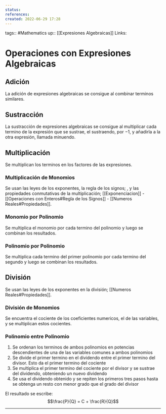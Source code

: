 ```yaml
---
status:
references:
created: 2022-06-29 17:28
---
```

tags:: #Mathematics 
up:: [[Expresiones Algebraicas]]
Links: 
# Operaciones con Expresiones Algebraicas
## Adición
La adición de expresiones algebraicas se consigue al combinar terminos similares.

## Sustracción
La sustracción de expresiones algebraicas se consigue al multiplicar cada termino de la expresión que se sustrae, el sustraendo, por $-1$, y añadirla a la otra expresión, llamada minuendo.

## Multiplicación
Se multiplican los terminos en los factores de las expresiones.

### Multiplicación de Monomios
Se usan las leyes de los exponentes, la regla de los signos; , y las propiedades conmutativas de la multiplicación; [[Exponenciacion]] - [[Operaciones con Enteros#Regla de los Signos]] - [[Numeros Reales#Propiedades]].

### Monomio por Polinomio
Se multiplica el monomio por cada termino del polinomio y luego se combinan los resultados.

### Polinomio por Polinomio
Se multiplica cada termino del primer polinomio por cada termino del segundo y luego se combinan los resultados.

## División
Se usan las leyes de los exponentes en la división; [[Numeros Reales#Propiedades]].

### División de Monomios
Se encuentra el cociente de los coeficientes numericos, el de las variables, y se multiplican estos cocientes.

### Polinomio entre Polinomio
1. Se ordenan los terminos de ambos polinomios en potencias descendientes de una de las variables comunes a ambos polinomios
2. Se divide el primer termino en el dividendo entre el primer termino del divisor. Esto da el primer termino del cociente
3. Se multiplica el primer termino del cociente por el divisor y se sustrae del dividendo, obteniendo un nuevo dividendo
4. Se usa el dividendo obtenido y se repiten los primeros tres pasos hasta se obtenga un resto con menor grado que el grado del divisor

El resultado se escribe: $$\frac{P}{Q} = C + \frac{R}{Q}$$
___
